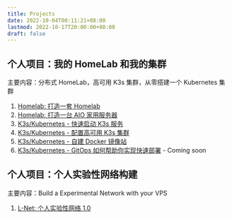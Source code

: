 ```yaml
---
title: Projects
date: 2022-10-04T00:11:21+08:00
lastmod: 2022-10-17T20:00:00+08:00
draft: false
---
```


## 个人项目：我的 HomeLab 和我的集群

主要内容：分布式 HomeLab，高可用 K3s 集群，从零搭建一个 Kubernetes 集群

1. [Homelab: 打造一套 Homelab](/post/my-homelab-1)
2. [Homelab: 打造一台 AIO 家用服务器](/post/my-homelab-2)
3. [K3s/Kubernetes - 快速启动 K3s 服务](/post/k3s-setup-1)
4. [K3s/Kubernetes - 配置高可用 K3s 集群](/post/k3s-setup-2)
5. [K3s/Kubernetes - 自建 Docker 镜像站](/post/k3s-setup-extra-1)
6. [K3s/Kubernetes - GitOps 如何帮助你实现快速部署](/post/k3s-setup-3) - Coming soon

## 个人项目：个人实验性网络构建

主要内容：Build a Experimental Network with your VPS

1. [L-Net: 个人实验性网络 1.0](/post/lnet-1)
